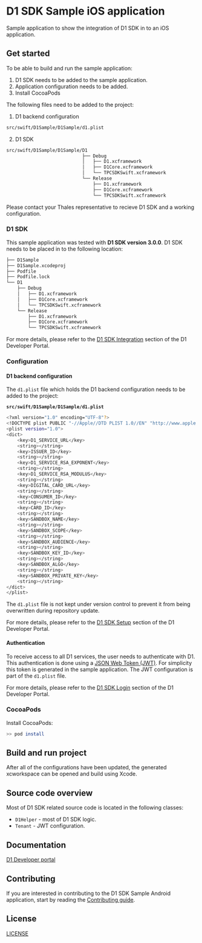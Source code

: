 # D1 SDK Sample iOS application

Sample application to show the integration of D1 SDK in to an iOS application.

## Get started

To be able to build and run the sample application:

1. D1 SDK needs to be added to the sample application.
2. Application configuration needs to be added.
3. Install CocoaPods

The following files need to be added to the project:

1. D1 backend configuration
   
```bash
src/swift/D1Sample/D1Sample/d1.plist
```

2. D1 SDK

```bash
src/swift/D1Sample/D1Sample/D1
                            ├── Debug
                            │   ├── D1.xcframework
                            │   ├── D1Core.xcframework
                            │   └── TPCSDKSwift.xcframework
                            └── Release
                                ├── D1.xcframework
                                ├── D1Core.xcframework
                                └── TPCSDKSwift.xcframework
```

Please contact your Thales representative to recieve D1 SDK and a working configuration.

### D1 SDK
This sample application was tested with **D1 SDK version 3.0.0**. D1 SDK needs to be placed in to the following location:

```bash
├── D1Sample
├── D1Sample.xcodeproj
├── Podfile
├── Podfile.lock
└── D1
    ├── Debug
    │   ├── D1.xcframework
    │   ├── D1Core.xcframework
    │   └── TPCSDKSwift.xcframework
    └── Release
        ├── D1.xcframework
        ├── D1Core.xcframework
        └── TPCSDKSwift.xcframework
```

For more details, please refer to the [D1 SDK Integration](https://thales-dis-dbp.stoplight.io/docs/d1-developer-portal/branches/main/aae279e415b85-sdk-integration-on-i-os) section of the D1 Developer Portal.

### Configuration

#### D1 backend configuration

The `d1.plist` file which holds the D1 backend configuration needs to be added to the project:

**`src/swift/D1Sample/D1Sample/d1.plist`**
```bash
<?xml version="1.0" encoding="UTF-8"?>
<!DOCTYPE plist PUBLIC "-//Apple//DTD PLIST 1.0//EN" "http://www.apple.com/DTDs/PropertyList-1.0.dtd">
<plist version="1.0">
<dict>
	<key>D1_SERVICE_URL</key>
	<string></string>
	<key>ISSUER_ID</key>
	<string></string>
	<key>D1_SERVICE_RSA_EXPONENT</key>
	<string></string>
	<key>D1_SERVICE_RSA_MODULUS</key>
	<string></string>
	<key>DIGITAL_CARD_URL</key>
	<string></string>
	<key>CONSUMER_ID</key>
	<string></string>
	<key>CARD_ID</key>
	<string></string>
	<key>SANDBOX_NAME</key>
	<string></string>
	<key>SANDBOX_SCOPE</key>
	<string></string>
	<key>SANDBOX_AUDIENCE</key>
	<string></string>
	<key>SANDBOX_KEY_ID</key>
	<string></string>
	<key>SANDBOX_ALGO</key>
	<string></string>
	<key>SANDBOX_PRIVATE_KEY</key>
	<string></string>
</dict>
</plist>
```

The `d1.plist` file is not kept under version control to prevent it from being overwritten during repository update.

For more details, please refer to the [D1 SDK Setup](https://thales-dis-dbp.stoplight.io/docs/d1-developer-portal/branches/main/ZG9jOjI4ODMzMjkz-onboarding) section of the D1 Developer Portal.

#### Authentication

To receive access to all D1 services, the user needs to authenticate with D1. This authentication is done using a [JSON Web Token (JWT)](https://auth0.com/docs/secure/tokens/json-web-tokens). For simplicity this token is generated in the sample application. The JWT configuration is part of the `d1.plist` file.

For more details, please refer to the [D1 SDK Login](https://thales-dis-dbp.stoplight.io/docs/d1-developer-portal/branches/main/70d2f0c3dbfd9-login) section of the D1 Developer Portal.

### CocoaPods

Install CocoaPods:

```bash
>> pod install
```

## Build and run project

After all of the configurations have been updated, the generated xcworkspace can be opened and build using Xcode.

## Source code overview
 
Most of D1 SDK related source code is located in the following classes:

* `D1Helper` - most of D1 SDK logic.
* `Tenant` - JWT configuration.

## Documentation

[D1 Developer portal](https://thales-dis-dbp.stoplight.io/docs/d1-developer-portal/branches/main/ZG9jOjE1MjEwNTMy-digital-first-d1-ux)


## Contributing

If you are interested in contributing to the D1 SDK Sample Android application, start by reading the [Contributing guide](/CONTRIBUTING.md).

## License

[LICENSE](/LICENSE)
